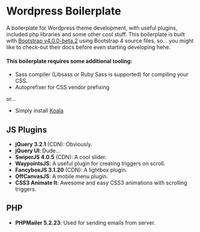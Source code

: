 # Wordpress Boilerplate
A boilerplate for Wordpress theme development, with useful plugins, included php libraries and some other cool stuff. This boilerplate is built with [Bootstrap v4.0.0-beta.2](http://getbootstrap.com/) using Bootstrap 4 source files, so... you might like to check-out their docs before even starting developing hehe.

#### This boilerplate requires some additional tooling:
- Sass compiler (Libsass or Ruby Sass is supported) for compiling your CSS.
- Autoprefixer for CSS vendor prefixing

or...

- Simply install [Koala](http://koala-app.com/)

## JS Plugins
- **jQuery 3.2.1** (CDN): Obviously.
- **jQuery UI**: Dude...
- **SwiperJS 4.0.5** (CDN): A cool slider.
- **WaypointsJS**: A useful plugin for creating triggers on scroll.
- **FancyboxJS 3.1.20** (CDN): A lightbox plugin.
- **OffCanvasJS**: A mobile menu plugin.
- **CSS3 Animate It**: Awesome and easy CSS3 animations with scrolling triggers.

## PHP
- **PHPMailer 5.2.23**: Used for sending emails from server.
